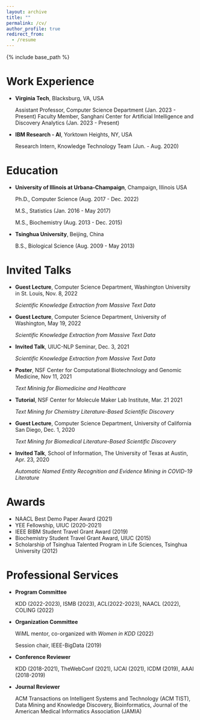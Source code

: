 ```yaml
---
layout: archive
title: ""
permalink: /cv/
author_profile: true
redirect_from:
  - /resume
---
```


{% include base_path %}

Work Experience
======
- **Virginia Tech**, Blacksburg, VA, USA
  
  Assistant Professor, Computer Science Department (Jan. 2023 - Present)
  Faculty Member, Sanghani Center for Artificial Intelligence and Discovery Analytics (Jan. 2023 - Present)
  
- **IBM Research - AI**, Yorktown Heights, NY, USA
  
  Research Intern, Knowledge Technology Team (Jun. - Aug. 2020)
  
  
Education
======
- **University of Illinois at Urbana-Champaign**, Champaign, Illinois USA

  Ph.D., Computer Science (Aug. 2017 - Dec. 2022) 
  
  M.S., Statistics (Jan. 2016 - May 2017)
  
  M.S., Biochemistry (Aug. 2013 - Dec. 2015)
  
- **Tsinghua University**, Beijing, China

  B.S., Biological Science (Aug. 2009 - May 2013) 

  
Invited Talks
======
- **Guest Lecture**, Computer Science Department, Washington University in St. Louis, Nov. 8, 2022

  _Scientific Knowledge Extraction from Massive Text Data_

- **Guest Lecture**, Computer Science Department, University of Washington, May 19, 2022

  _Scientific Knowledge Extraction from Massive Text Data_

- **Invited Talk**, UIUC-NLP Seminar, Dec. 3, 2021

  _Scientific Knowledge Extraction from Massive Text Data_

- **Poster**, NSF Center for Computational Biotechnology and Genomic Medicine, Nov 11, 2021

  _Text Mininig for Biomedicine and Healthcare_

- **Tutorial**, NSF Center for Molecule Maker Lab Institute, Mar. 21  2021

  _Text Mining for Chemistry Literature-Based Scientific Discovery_

- **Guest Lecture**, Computer Science Department, University of California San Diego, Dec. 1, 2020

  _Text Mining for Biomedical Literature-Based Scientific Discovery_

- **Invited Talk**, School of Information, The University of Texas at Austin, Apr. 23, 2020

  _Automatic Named Entity Recognition and Evidence Mining in COVID-19 Literature_


Awards
======
- NAACL Best Demo Paper Award (2021)
- YEE Fellowship, UIUC (2020-2021)
- IEEE BIBM Student Travel Grant Award (2019)
- Biochemistry Student Travel Grant Award, UIUC (2015)
- Scholarship of Tsinghua Talented Program in Life Sciences, Tsinghua University (2012)


Professional Services
======
- **Program Committee**

  KDD (2022-2023), ISMB (2023), ACL(2022-2023), NAACL (2022), COLING (2022)
  
- **Organization Committee**

  WiML mentor, co-organized with _Women in KDD_ (2022)

  Session chair, IEEE-BigData (2019)
  
- **Conference Reviewer**

  KDD (2018-2021), TheWebConf (2021), IJCAI (2021), ICDM (2019), AAAI (2018-2019)

- **Journal Reviewer**

  ACM Transactions on Intelligent Systems and Technology (ACM TIST), Data Mining and Knowledge Discovery, Bioinformatics, Journal of the American Medical Informatics Association (JAMIA)


